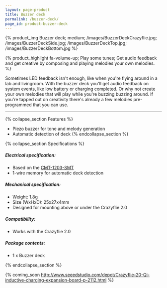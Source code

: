 ```yaml
---
layout: page-product
title: Buzzer deck
permalink: /buzzer-deck/
page_id: product-buzzer-deck
---
```


{% product_img Buzzer deck; medium;
/images/BuzzerDeckCrazyflie.jpg;
/images/BuzzerDeckSide.jpg;
/images/BuzzerDeckTop.jpg;
/images/BuzzerDeckBottom.jpg
%}
     
{% product_highlight 
fa-volume-up;
Play some tunes;
Get audio feedback and get creative by composing and playing melodies your own melodies.
%}

Sometimes LED feedback isn't enough, like when you're flying around in a lab and livingroom. With the
buzzer deck you'll get audio feedback on system events, like low battery or
charging completed.
Or why not create your own melodies that will play while you're buzzing
buzzing around. If you're tapped out on creativity there's already a few
melodies pre-programmed that you can use.

---

{% collapse_section Features %}
* Piezo buzzer for tone and melody generation
* Automatic detection of deck
{% endcollapse_section %}

{% collapse_section Specifications %}
##### Electrical specification:

* Based on the [CMT-1203-SMT](http://www.cui.com/product/resource/cmt-1203-smt.pdf)
* 1-wire memory for automatic deck detection

##### Mechanical specification:

* Weight: 1.8g
* Size (WxHxD): 25x27x4mm
* Designed for mounting above or under the Crazyflie 2.0

##### Compatibility:

* Works with the Crazyflie 2.0

##### Package contents:

* 1 x Buzzer deck

{% endcollapse_section %}

{% coming_soon http://www.seeedstudio.com/depot/Crazyflie-20-Qi-inductive-charging-expansion-board-p-2112.html %}
